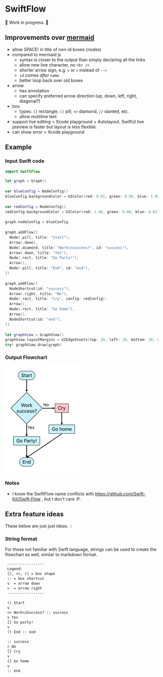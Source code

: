 # SwiftFlow
🚧 Work in progress. 🚧

## Improvements over [mermaid](https://mermaidjs.github.io/#/)
- allow SPACE! in title of non-id boxes (nodes)
- compared to mermaid js
  - syntax is closer to the output than simply declaring all the links
  - allow new line character, no `<br />`
  - shorter arrow sign, e.g. `v` or `>` instead of `-->`
  - `id` comes *after* `name`
  - better loop back over old boxes
- arrow
  - has annotation
  - can specify preferred arrow direction (up, down, left, right, diagonal?)
- box
  - types: `[]` rectangle, `()` pill, `<>` diamond, `//` slanted, etc.
  - allow multiline text
- support live editing = Xcode playground + Autolayout. SwiftUI live preview is faster but layout is less flexible.
- can show error = Xcode playground

## Example

### Input Swift code
```swift
import SwiftFlow
```

```swift
let graph = Graph()

var blueConfig = NodeConfig()
blueConfig.backgroundColor = UIColor(red: 0.81, green: 0.96, blue: 1.00, alpha: 1.00) // #CFF5FF

var redConfig = NodeConfig()
redConfig.backgroundColor = UIColor(red: 1.00, green: 0.80, blue: 0.82, alpha: 1.00) // #FFCCD0

graph.nodeConfig = blueConfig

graph.addFlow([
  Node(.pill, title: "Start"),
  Arrow(.down),
  Node(.diamond, title: "Work\nsuccess?", id: "success"),
  Arrow(.down, title: "Yes"),
  Node(.rect, title: "Go Party!"),
  Arrow(),
  Node(.pill, title: "End", id: "end"),
])

graph.addFlow([
  NodeShortcut(id: "success"),
  Arrow(.right, title: "No"),
  Node(.rect, title: "Cry", config: redConfig),
  Arrow(),
  Node(.rect, title: "Go home"),
  Arrow(),
  NodeShortcut(id: "end"),
])

let graphView = GraphView()
graphView.layoutMargins = UIEdgeInsets(top: 20, left: 20, bottom: 20, right: 20)
try! graphView.draw(graph)
```
  
### Output Flowchart
![Output](images/output2.png)

### Notes
- I know the SwiftFlow name conflicts with https://github.com/Swift-Kit/Swift-Flow , but I don't care :P.

## Extra feature ideas

These below are just just ideas. 💡

### String format

For those not familiar with Swift language, strings can be used to create the flowchart as well, similar to markdown format.

```swiftflow
 -----------------
 Legend:
 [], <>, () = box shape
 :: = box shortcut
 v  = arrow down
 >  = arrow right
 -----------------

 () Start
 v
 <> Work\nSuccess? :: success
 v Yes
 [] Go party!
 v
 () End :: end

 :: success
 > No
 [] Cry
 v
 [] Go home
 v
 :: end
```
